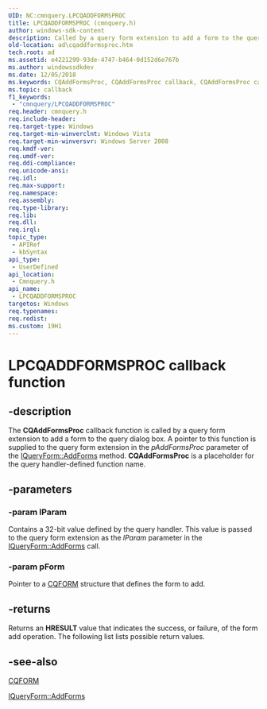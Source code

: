 ```yaml
---
UID: NC:cmnquery.LPCQADDFORMSPROC
title: LPCQADDFORMSPROC (cmnquery.h)
author: windows-sdk-content
description: Called by a query form extension to add a form to the query dialog box.
old-location: ad\cqaddformsproc.htm
tech.root: ad
ms.assetid: e4221299-93de-4747-b464-0d152d6e767b
ms.author: windowssdkdev
ms.date: 12/05/2018
ms.keywords: CQAddFormsProc, CQAddFormsProc callback, CQAddFormsProc callback function [Active Directory], LPCQADDFORMSPROC, LPCQADDFORMSPROC callback function pointer [Active Directory], ad.cqaddformsproc, cmnquery/CQAddFormsProc
ms.topic: callback
f1_keywords: 
 - "cmnquery/LPCQADDFORMSPROC"
req.header: cmnquery.h
req.include-header: 
req.target-type: Windows
req.target-min-winverclnt: Windows Vista
req.target-min-winversvr: Windows Server 2008
req.kmdf-ver: 
req.umdf-ver: 
req.ddi-compliance: 
req.unicode-ansi: 
req.idl: 
req.max-support: 
req.namespace: 
req.assembly: 
req.type-library: 
req.lib: 
req.dll: 
req.irql: 
topic_type:
 - APIRef
 - kbSyntax
api_type:
 - UserDefined
api_location:
 - Cmnquery.h
api_name:
 - LPCQADDFORMSPROC
targetos: Windows
req.typenames: 
req.redist: 
ms.custom: 19H1
---
```


# LPCQADDFORMSPROC callback function


## -description


The <b>CQAddFormsProc</b> callback function is called by a query form extension to add a form to the query dialog box. A pointer to this function is supplied to the query form extension in the <i>pAddFormsProc</i> parameter of the <a href="https://docs.microsoft.com/windows/desktop/api/cmnquery/nf-cmnquery-iqueryform-addforms">IQueryForm::AddForms</a> method. <b>CQAddFormsProc</b> is a placeholder for the query handler-defined function name.


## -parameters




### -param lParam

Contains a 32-bit value defined by the query handler. This value is passed to the query form extension as the <i>lParam</i> parameter in the <a href="https://docs.microsoft.com/windows/desktop/api/cmnquery/nf-cmnquery-iqueryform-addforms">IQueryForm::AddForms</a> call.


### -param pForm

Pointer to a <a href="https://docs.microsoft.com/windows/desktop/api/cmnquery/ns-cmnquery-cqform">CQFORM</a> structure that defines the form to add.


## -returns



Returns an <b>HRESULT</b> value that indicates the success, or failure, of the form add operation. The following list lists possible return values.




## -see-also




<a href="https://docs.microsoft.com/windows/desktop/api/cmnquery/ns-cmnquery-cqform">CQFORM</a>



<a href="https://docs.microsoft.com/windows/desktop/api/cmnquery/nf-cmnquery-iqueryform-addforms">IQueryForm::AddForms</a>
 

 


